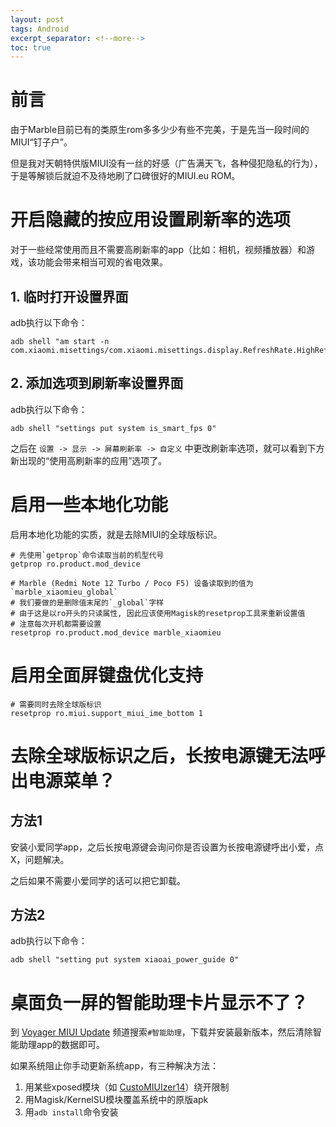 ```yaml
---
layout: post
tags: Android
excerpt_separator: <!--more-->
toc: true
---
```


# 前言

由于Marble目前已有的类原生rom多多少少有些不完美，于是先当一段时间的MIUI“钉子户”。

但是我对天朝特供版MIUI没有一丝的好感（广告满天飞，各种侵犯隐私的行为），于是等解锁后就迫不及待地刷了口碑很好的MIUI.eu ROM。

<!--more-->

# 开启隐藏的按应用设置刷新率的选项

对于一些经常使用而且不需要高刷新率的app（比如：相机，视频播放器）和游戏，该功能会带来相当可观的省电效果。

## 1. 临时打开设置界面

adb执行以下命令：

```shell
adb shell "am start -n com.xiaomi.misettings/com.xiaomi.misettings.display.RefreshRate.HighRefreshOptionsActivity"
```

## 2. 添加选项到刷新率设置界面

adb执行以下命令：

```shell
adb shell "settings put system is_smart_fps 0"
```

之后在 `设置 -> 显示 -> 屏幕刷新率 -> 自定义` 中更改刷新率选项，就可以看到下方新出现的“使用高刷新率的应用”选项了。

# 启用一些本地化功能

启用本地化功能的实质，就是去除MIUI的全球版标识。

```shell
# 先使用`getprop`命令读取当前的机型代号
getprop ro.product.mod_device

# Marble (Redmi Note 12 Turbo / Poco F5) 设备读取到的值为`marble_xiaomieu_global`
# 我们要做的是删除值末尾的`_global`字样
# 由于这是以ro开头的只读属性, 因此应该使用Magisk的resetprop工具来重新设置值
# 注意每次开机都需要设置
resetprop ro.product.mod_device marble_xiaomieu
```

# 启用全面屏键盘优化支持

```shell
# 需要同时去除全球版标识
resetprop ro.miui.support_miui_ime_bottom 1
```

# 去除全球版标识之后，长按电源键无法呼出电源菜单？

## 方法1

安装小爱同学app，之后长按电源键会询问你是否设置为长按电源键呼出小爱，点X，问题解决。

之后如果不需要小爱同学的话可以把它卸载。

## 方法2

adb执行以下命令：

```shell
adb shell "setting put system xiaoai_power_guide 0"
```

# 桌面负一屏的智能助理卡片显示不了？

到 [Voyager MIUI Update](https://t.me/VoyagerMIUIUpdate) 频道搜索`#智能助理`，下载并安装最新版本，然后清除智能助理app的数据即可。

如果系统阻止你手动更新系统app，有三种解决方法：

1. 用某些xposed模块（如 [CustoMIUIzer14](https://github.com/monwf/customiuizer)）绕开限制
2. 用Magisk/KernelSU模块覆盖系统中的原版apk
3. 用`adb install`命令安装
